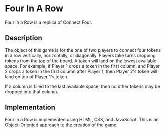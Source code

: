 # Four In A Row

Four in a Row is a replica of Connect Four.

## Description

The object of this game is for the one of two players to connect four tokens in a row vertically, horizontally, or diagonally.
Players take turns dropping tokens from the top of the board. A token will land on the lowest available space. For example,
if Player 1 drops a token in the first column, and Player 2 drops a token in the first column after Player 1, then Player 2's
token will land on top of Player 1's token.

If a column is filled to the last available space, then no other tokens may be dropped into that column. 

## Implementation

Four in a Row is implemented using HTML, CSS, and JavaScript. This is an Object-Oriented approach to the creation of the game.





